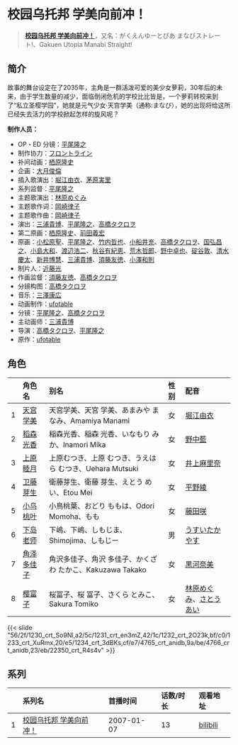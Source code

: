 # 校园乌托邦 学美向前冲！


> <u>**[校园乌托邦 学美向前冲！](https://bgm.tv/subject/2470)**</u>，又名：がくえんゆーとぴあ まなびストレート!、Gakuen Utopia Manabi Straight!

## 简介

故事的舞台设定在了2035年，主角是一群活泼可爱的美少女萝莉，30年后的未来，由于学生数量的减少，面临倒闭危机的学校比比皆是，一个萝莉转校来到了“私立圣樱学园”，她就是元气少女·天宫学美（通称:まなび），她的出现将给这所已经失去活力的学校掀起怎样的旋风呢？

**制作人员：**
- OP・ED 分镜：[平尾隆之](https://bgm.tv/person/7507)
- 制作协力：[フロントライン](https://bgm.tv/person/11602)
- 补间动画：[栖原隆史](https://bgm.tv/person/19122)
- 企画：[大月俊倫](https://bgm.tv/person/1061)
- 插入歌演出：[堀江由衣](https://bgm.tv/person/3970)、[茅原実里](https://bgm.tv/person/4421)
- 系列监督：[平尾隆之](https://bgm.tv/person/7507)
- 主题歌演出：[林原めぐみ](https://bgm.tv/person/3919)
- 主题歌作词：[岡崎律子](https://bgm.tv/person/6144)
- 主题歌作曲：[岡崎律子](https://bgm.tv/person/6144)
- 演出：[三浦貴博](https://bgm.tv/person/12920)、[平尾隆之](https://bgm.tv/person/7507)、[高橋タクロヲ](https://bgm.tv/person/3346)
- 第二原画：[栖原隆史](https://bgm.tv/person/19122)、[前田義宏](https://bgm.tv/person/25421)
- 原画：[小松原聖](https://bgm.tv/person/14438)、[平尾隆之](https://bgm.tv/person/7507)、[竹内哲也](https://bgm.tv/person/3047)、[小船井充](https://bgm.tv/person/3347)、[高橋タクロヲ](https://bgm.tv/person/3346)、[国弘昌之](https://bgm.tv/person/24370)、[小島大和](https://bgm.tv/person/14525)、[渡辺浩二](https://bgm.tv/person/1737)、[秋谷有紀恵](https://bgm.tv/person/14377)、[荒木哲郎](https://bgm.tv/person/3212)、[野中卓也](https://bgm.tv/person/1724)、[碇谷敦](https://bgm.tv/person/12343)、[清水慶太](https://bgm.tv/person/12409)、[新井博慧](https://bgm.tv/person/21343)、[三浦貴博](https://bgm.tv/person/12920)、[須藤友徳](https://bgm.tv/person/3139)、[小澤和則](https://bgm.tv/person/21362)
- 制片人：[近藤光](https://bgm.tv/person/1805)
- 作画监督：[須藤友徳](https://bgm.tv/person/3139)、[高橋タクロヲ](https://bgm.tv/person/3346)
- 分镜构图：[高橋タクロヲ](https://bgm.tv/person/3346)
- 音乐：[三澤康広](https://bgm.tv/person/3060)
- 动画制作：[ufotable](https://bgm.tv/person/3059)
- 分镜：[平尾隆之](https://bgm.tv/person/7507)、[高橋タクロヲ](https://bgm.tv/person/3346)
- 主动画师：[三浦貴博](https://bgm.tv/person/12920)
- 导演：[高橋タクロヲ](https://bgm.tv/person/3346)、[平尾隆之](https://bgm.tv/person/7507)
- 原作：[ufotable](https://bgm.tv/person/3059)

## 角色

|     |   角色名   |   别名  | 性别 |  配音  |
|:--- |:------  |:----      |:---  |:--   |
| 1 | [天宫学美](https://bgm.tv/character/1230) | 天宮学美、天宮 学美、あまみや まなみ、Amamiya Manami | 女 | [堀江由衣](https://bgm.tv/person/3970) |
| 2 | [稻森光香](https://bgm.tv/character/1231) | 稲森光香、稲森 光香、いなもり みか、Inamori Mika | 女 | [野中藍](https://bgm.tv/person/4371) |
| 3 | [上原睦月](https://bgm.tv/character/1232) | 上原むつき、上原 むつき、うえはら むつき、Uehara Mutsuki | 女 | [井上麻里奈](https://bgm.tv/person/4382) |
| 4 | [卫藤芽生](https://bgm.tv/character/1233) | 衛藤芽生、衛藤 芽生、えとう めい、Etou Mei | 女 | [平野綾](https://bgm.tv/person/4158) |
| 5 | [小鸟桃叶](https://bgm.tv/character/1234) | 小鳥桃葉、おどり ももは、Odori Momoha、もも | 女 | [藤田咲](https://bgm.tv/person/5014) |
| 6 | [下岛老师](https://bgm.tv/character/4765) | 下嶋、下嶋、しもじま、Shimojima、しもじー | 男 | [うすいたかやす](https://bgm.tv/person/4021) |
| 7 | [角泽多佳子](https://bgm.tv/character/4766) | 角沢多佳子、角沢 多佳子、かくざわ たかこ、Kakuzawa Takako | 女 | [黒河奈美](https://bgm.tv/person/4754) |
| 8 | [樱富子](https://bgm.tv/character/22350) | 桜冨子、桜 冨子、さくら とみこ、Sakura Tomiko | 女 | [林原めぐみ](https://bgm.tv/person/3919)、[さとうあい](https://bgm.tv/person/4750) |

{{< slide "56/2f/1230_crt_So9Nl,a2/5c/1231_crt_en3mZ,42/1c/1232_crt_2O23k,bf/c0/1233_crt_XuRmx,20/e5/1234_crt_3dBKs,cf/e7/4765_crt_anidb,9a/be/4766_crt_anidb,23/eb/22350_crt_R4s4v" >}}

## 系列

|     |   系列名   |   首播时间  | 话数/时长  | 观看地址 |
|:---  |:------    |:----      |:---       |:---  |
| 1 |[校园乌托邦 学美向前冲！](https://bgm.tv/subject/2470)| 2007-01-07 | 13 | [bilibili](https://www.bilibili.com/video/BV1bs411o7eu/)  |



